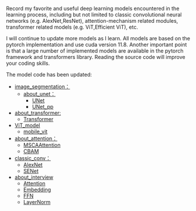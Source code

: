 Record my favorite and useful deep learning models encountered in the learning process, including but not limited to classic convolutional neural networks (e.g. AlexNet,ResNet), attention-mechanism related modules, transformer related models (e.g. ViT,Efficient ViT), etc.

 I will continue to update more models as I learn. All models are based on the pytorch implementation and use cuda version 11.8. Another important point is that a large number of implemented models are available in the pytorch framework and transformers library. Reading the source code will improve your coding skills.

The model code has been updated:

+ [image_segmentation：](https://github.com/anshilaoliu/Hand-torn_code/tree/master/image_segmentation)
  + [about_unet：](https://github.com/anshilaoliu/Hand-torn_code/tree/master/image_segmentation/about_unet)
    + [UNet](https://github.com/anshilaoliu/Hand-torn_code/blob/master/image_segmentation/about_unet/UNet.py)
    + [UNet_pp](https://github.com/anshilaoliu/Hand-torn_code/blob/master/image_segmentation/about_unet/UNet_pp.py)
+ [about_transformer:](https://github.com/anshilaoliu/Hand-torn_code/tree/master/about_transformer)
  + [Transformer](https://github.com/anshilaoliu/Hand-torn_code/tree/master/about_transformer/attention_is_all_you_need)
+ [ViT_model](https://github.com/anshilaoliu/Hand-torn_code/blob/master/about_transformer/ViT/ViT_model.py)
  + [mobile_vit](https://github.com/anshilaoliu/Hand-torn_code/tree/master/about_transformer/mobile_vit)
+ [about_attention：](https://github.com/anshilaoliu/Hand-torn_code/tree/master/about_attention)
  + [MSCAAttention](https://github.com/anshilaoliu/Hand-torn_code/blob/master/about_attention/MSCAAttention.py)
  + [CBAM](https://github.com/anshilaoliu/Hand-torn_code/blob/master/about_attention/CBAM.py)
+ [classic_conv：](https://github.com/anshilaoliu/Hand-torn_code/tree/master/classic_conv)
  + [AlexNet](https://github.com/anshilaoliu/Hand-torn_code/blob/master/classic_conv/AlexNet.py)
  + [SENet](https://github.com/anshilaoliu/Hand-torn_code/blob/master/classic_conv/SENet.py)
+ [about_interview](https://github.com/anshilaoliu/Hand-torn_code/tree/master/about_interview)
  + [Attention](https://github.com/anshilaoliu/Hand-torn_code/blob/master/about_interview/Attention.py)
  + [Embedding](https://github.com/anshilaoliu/Hand-torn_code/blob/master/about_interview/Embedding.py)
  + [FFN](https://github.com/anshilaoliu/Hand-torn_code/blob/master/about_interview/FFN.py)
  + [LayerNorm](https://github.com/anshilaoliu/Hand-torn_code/blob/master/about_interview/LayerNorm.py)

